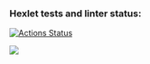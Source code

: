 ### Hexlet tests and linter status:
[![Actions Status](https://github.com/mym1chelle/python-project-49/workflows/hexlet-check/badge.svg)](https://github.com/mym1chelle/python-project-49/actions)

<a href="https://codeclimate.com/github/mym1chelle/python-project-49/maintainability"><img src="https://api.codeclimate.com/v1/badges/5408926373a5b0548904/maintainability" /></a>